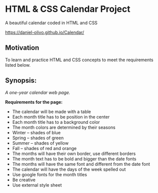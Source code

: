 # HTML & CSS Calendar Project
A beautiful calendar coded in HTML and CSS

https://daniel-olivo.github.io/Calendar/

## Motivation
To learn and practice HTML and CSS concepts to meet the requirements listed below.

## Synopsis:

_A one-year calendar web page._


**Requirements for the page:**

* The calendar will be made with a table
* Each month title has to be position in the center
* Each month title has to a background color
* The month colors are determined by their seasons
* Winter – shades of blue
* Spring – shades of green
* Summer – shades of yellow
* Fall – shades of red and orange
* The months will have their own border, use different borders
* The month text has to be bold and bigger than the date fonts
* The months will have the same font and different from the date font
* The calendar will have the days of the week spelled out
* Use google fonts for the month titles
* Be creative
* Use external style sheet
